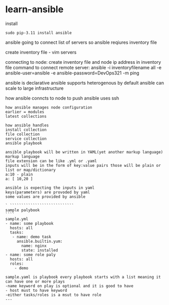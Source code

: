 # learn-ansible

install
``````
sudo pip-3.11 install ansible

`````````

ansible going to connect list of servers so ansible reqiures inventory file


create inventory file  - vim servers


connecting to node: create inventory file and node ip address in inventory file
command to connect remote server: ansible -i inventoryfilename all -e ansible-user=ansible -e ansible-password=DevOps321 -m ping


ansible is declarative
ansible supports heterogenous by default
ansible can scale to large infrastructure


how ansible conncts to node to push
ansible uses ssh


```````````````````````
how ansible manages node configuration
earlier = modules
latest collections
``````````````````````````
`````````
how ansible handles
install collection
file collection
service collection
ansible playbook
`````````````````````````
``````
ansible playbook will be written in YAML(yet another markup language) markup language
file extension can be like .yml or .yaml
inputs will be in the form of key:value pairs those will be plain or list or map/dictionary
a:10 - plain
a: [ 10,20 ]

``````````````````

`````````````````````
ansible is expecting the inputs in yaml
keys(parameters) are provoded by yaml
some values are provided by ansible

` ````````````````````````````
sample palybook
````
sample.yml
- name: some playbook
  hosts: all
  tasks:
   - name: demo task
     ansible.builtin.yum:
       name: nginx
       state: installed
- name: some role paly
  hosts: all
  roles:
    - demo

sample.yaml is playbook every playbook starts with a list meaning it can have one or more plays
-name keyword on play is optional and it is good to have
- host must to have keyword
-either tasks/roles is a msut to have role
---

